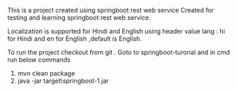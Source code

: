 This is a project created using  springboot rest web service 
Created for testing and learning springboot rest web service.

Localization is supported for Hindi and English using header value lang : hi for Hindi and en for English ,default is English.

To run the project checkout from git .
Goto to springboot-turorial and in cmd run below commands 
1) mvn clean package
2) java -jar target\springboot-1.jar


